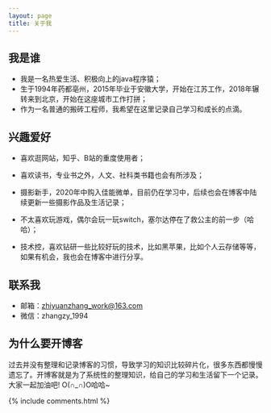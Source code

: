 ```yaml
---
layout: page
title: 关于我 
---
```


  



## 我是谁

* 我是一名热爱生活、积极向上的java程序猿；
* 生于1994年药都亳州，2015年毕业于安徽大学，开始在江苏工作，2018年辗转来到北京，开始在这座城市工作打拼；
* 作为一名普通的搬砖工程师，我希望在这里记录自己学习和成长的点滴。





## 兴趣爱好

* 喜欢逛网站，知乎、B站的重度使用者；

* 喜欢读书，专业书之外，人文、社科类书籍也会有所涉及；

* 摄影新手，2020年中购入佳能微单，目前仍在学习中，后续也会在博客中陆续更新一些摄影作品及生活记录；

* 不太喜欢玩游戏，偶尔会玩一玩switch，塞尔达停在了救公主的前一步（哈哈）；

* 技术控，喜欢钻研一些比较好玩的技术，比如黑苹果，比如个人云存储等等，如果有机会，我也会在博客中进行分享。



## 联系我

* 邮箱：zhiyuanzhang_work@163.com
* 微信：zhangzy_1994




## 为什么要开博客

​		过去并没有整理和记录博客的习惯，导致学习的知识比较碎片化，很多东西都慢慢遗忘了。开博客就是为了系统性的整理知识，给自己的学习和生活留下一个记录。大家一起加油吧! O(∩_∩)O哈哈~  





{% include comments.html %}

